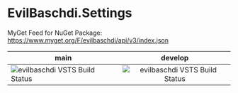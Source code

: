 # EvilBaschdi.Settings
MyGet Feed for NuGet Package: https://www.myget.org/F/evilbaschdi/api/v3/index.json


| main | develop |
| ------------- |:-------------:|
| ![evilbaschdi VSTS Build Status](https://dev.azure.com/evilbaschdi/Main/_apis/build/status/Core/EvilBaschdi.Settings?branchName=main) | ![evilbaschdi VSTS Build Status](https://dev.azure.com/evilbaschdi/Main/_apis/build/status/Core/EvilBaschdi.Settings?branchName=develop) |
